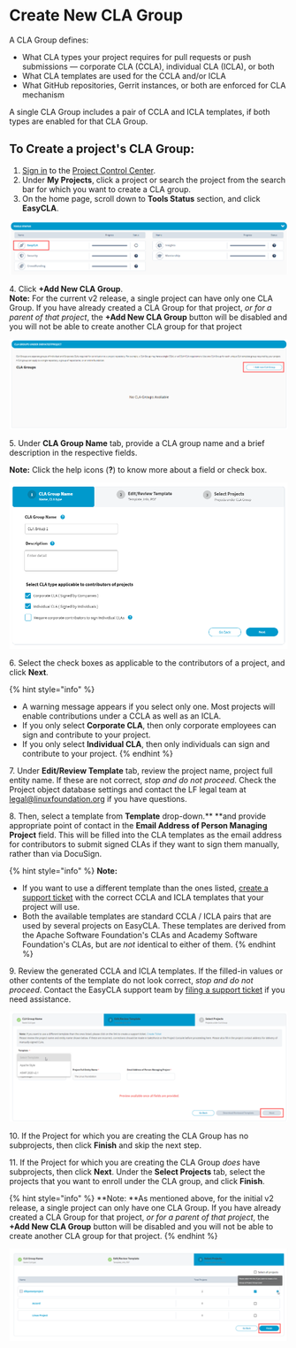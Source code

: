 # Create New CLA Group

A CLA Group defines:

* What CLA types your project requires for pull requests or push submissions — corporate CLA (CCLA), individual CLA (ICLA), or both
* What CLA templates are used for the CCLA and/or ICLA
* What GitHub repositories, Gerrit instances, or both are enforced for CLA mechanism

A single CLA Group includes a pair of CCLA and ICLA templates, if both types are enabled for that CLA Group.

## To Create a project's CLA Group:

1. [Sign in](sign-in-to-project-control-center.md) to the [Project Control Center](https://projectadmin.lfx.linuxfoundation.org).
2. Under **My Projects**, click a project or search the project from the search bar for which you want to create a CLA group.
3. On the home page, scroll down to **Tools Status** section, and click **EasyCLA**.

![Tools Status](../../.gitbook/assets/tools-status-tab.png)

4\. Click **+Add New CLA Group**.\
**Note:** For the current v2 release, a single project can have only one CLA Group. If you have already created a CLA Group for that project, _or for a parent of that project_, the **+Add New CLA Group** button will be disabled and you will not be able to create another CLA group for that project

![Add New CLA Group](<../../.gitbook/assets/add-new-cla-group (1).png>)

5\. Under **CLA Group Name** tab, provide a CLA group name and a brief description in the respective fields.  

**Note:** Click the help icons (**?**) to know more about a field or check box.

![](<../../.gitbook/assets/cla-group-name (1).png>)

6\. Select the check boxes as applicable to the contributors of a project, and click **Next**.

{% hint style="info" %}
* A warning message appears if you select only one. Most projects will enable contributions under a CCLA as well as an ICLA.
* If you only select **Corporate CLA**, then only corporate employees can sign and contribute to your project.
* If you only select **Individual CLA**, then only individuals can sign and contribute to your project.
{% endhint %}

7\. Under **Edit/Review Template** tab,  review the project name, project full entity name. If these are not correct, _stop and do not proceed_. Check the Project object database settings and contact the LF legal team at legal@linuxfoundation.org if you have questions.

8\. Then, select a template from **Template** drop-down.** **and provide appropriate point of contact in the **Email Address of Person Managing Project** field. This will be filled into the CLA templates as the email address for contributors to submit signed CLAs if they want to sign them manually, rather than via DocuSign.

{% hint style="info" %}
**Note:**

* If you want to use a different template than the ones listed, [create a support ticket](https://jira.linuxfoundation.org/plugins/servlet/theme/portal/4/create/143) with the correct CCLA and ICLA templates that your project will use.
* Both the available templates are standard CCLA / ICLA pairs that are used by several projects on EasyCLA. These templates are derived from the Apache Software Foundation's CLAs and Academy Software Foundation's CLAs, but are _not_ identical to either of them.
{% endhint %}

9\. Review the generated CCLA and ICLA templates. If the filled-in values or other contents of the template do not look correct, _stop and do not proceed_. Contact the EasyCLA support team by [filing a support ticket](https://jira.linuxfoundation.org/plugins/servlet/theme/portal/4/create/143) if you need assistance.

![Edit and Review Template](../../.gitbook/assets/edit-review-template.png)

10\. If the Project for which you are creating the CLA Group has no subprojects, then click **Finish** and skip the next step.

11\. If the Project for which you are creating the CLA Group _does_ have subprojects, then click **Next**. Under the **Select Projects** tab, select the projects that you want to enroll under the CLA group, and click **Finish**.

{% hint style="info" %}
**Note: **As mentioned above, for the initial v2 release, a single project can only have one CLA Group. If you have already created a CLA Group for that project, _or for a parent of that project_, the **+Add New CLA Group** button will be disabled and you will not be able to create another CLA group for that project.
{% endhint %}

![Creating CLA Group at Project Group Level](../../.gitbook/assets/creating-cla-group-at-project-group-level.png)
